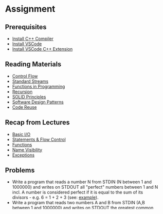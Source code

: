 # Assignment

## Prerequisites
- [Install C++ Compiler](https://code.visualstudio.com/docs/languages/cpp#_install-a-compiler)
- [Install VSCode](https://code.visualstudio.com/download)
- [Install VSCode C++ Extension](https://code.visualstudio.com/docs/languages/cpp#_install-the-extension)

## Reading Materials
- [Control Flow](https://en.wikipedia.org/wiki/Control_flow)
- [Standard Streams](https://en.wikipedia.org/wiki/Standard_streams)
- [Functions in Programming](https://www.cs.utah.edu/~germain/PPS/Topics/functions.html)
- [Recursion](https://en.wikipedia.org/wiki/Recursion_(computer_science))
- [SOLID Principles](https://en.wikipedia.org/wiki/SOLID)
- [Software Design Patterns](https://en.wikipedia.org/wiki/Software_design_pattern)
- [Code Reuse](https://en.wikipedia.org/wiki/Code_reuse)

## Recap from Lectures
- [Basic I/O](https://www.cplusplus.com/doc/tutorial/basic_io/)
- [Statements & Flow Control](https://www.cplusplus.com/doc/tutorial/control/)
- [Functions](https://www.cplusplus.com/doc/tutorial/functions/)
- [Name Visibility](https://www.cplusplus.com/doc/tutorial/namespaces/)
- [Exceptions](https://www.cplusplus.com/doc/tutorial/exceptions/)

## Problems
- Write a program that reads a number N from STDIN (N between 1 and 1000000) and writes on STDOUT all "perfect" numbers between 1 and N incl. A number is considered perfect if it is equal to the sum of its divisors - e.g. 6 = 1 + 2 + 3 (see: [example](https://github.com/triffon/ip-2021-22/blob/master/exercises/7/Week-4/Examples/AllPerfectNumbersExample.cpp)).
- Write a program that reads two numbers A and B from STDIN (A,B between 1 and 1000000) and writes on STDOUT the greatest common divisor of A and B calculated using the [Euclid's algorithm](https://en.wikipedia.org/wiki/Greatest_common_divisor#Euclid's_algorithm) (see: [example](https://github.com/triffon/ip-2021-22/blob/master/exercises/7/Week-4/Examples/EudlicGCDExample.cpp)).
- Write a program that reads the coordinates of two chess board squares (X and Y) from STDIN and writes on STDOUT whether a pawn, a rook or a bishop can go from X to Y (see: [example](https://github.com/triffon/ip-2021-22/blob/master/exercises/7/Week-4/Examples/ChessBoardExample.cpp)).
- Write a program that reads a YEAR (YEAR between 1900 and 9999), MONTH (MONTH between 1 and 12) and a DAY (DAY between 1 and 31) from STDIN and writes on STDOUT whether they form a valid date (see: [example](https://github.com/triffon/ip-2021-22/blob/master/exercises/7/Week-4/Examples/DateValidatorExample.cpp)).
- Write a program that reads a MONTH (MONTH between 1 and 12) from STDIN and writes on STDOUT the season that this month is part of (see: [example](https://github.com/triffon/ip-2021-22/blob/master/exercises/7/Week-4/Examples/SeasonsExample.cpp)).

## Solutions
Upload solutions in your GitHub folder (see: [how-to](https://www.atlassian.com/git/tutorials/saving-changes/git-commit)) (only .CPP files, no executable files)
